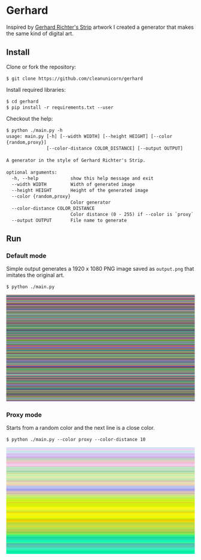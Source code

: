# Gerhard

Inspired by [Gerhard Richter's Strip](https://www.gerhard-richter.com/en/art/paintings/abstracts/strips-93) artwork I created a generator that makes the same kind of digital art.

## Install 

Clone or fork the repository:

```sh-session
$ git clone https://github.com/cleanunicorn/gerhard
```

Install required libraries:

```sh-session
$ cd gerhard
$ pip install -r requirements.txt --user
```

Checkout the help:
```sh-session
$ python ./main.py -h
usage: main.py [-h] [--width WIDTH] [--height HEIGHT] [--color {random,proxy}]
               [--color-distance COLOR_DISTANCE] [--output OUTPUT]

A generator in the style of Gerhard Richter's Strip.

optional arguments:
  -h, --help            show this help message and exit
  --width WIDTH         Width of generated image
  --height HEIGHT       Height of the generated image
  --color {random,proxy}
                        Color generator
  --color-distance COLOR_DISTANCE
                        Color distance (0 - 255) if --color is `proxy`
  --output OUTPUT       File name to generate
```

## Run

### Default mode

Simple output generates a 1920 x 1080 PNG image saved as `output.png` that imitates the original art.

```sh-session
$ python ./main.py
```

![Default-settings](./static-content/default.png)

### Proxy mode

Starts from a random color and the next line is a close color.

```sh-session
$ python ./main.py --color proxy --color-distance 10
```

![Proxy-color](./static-content/proxy.png)